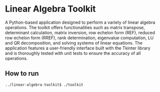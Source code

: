 # Linear Algebra Toolkit

A Python-based application designed to perform a variety of linear algebra operations. The toolkit offers functionalities such as matrix transpose, determinant calculation, matrix inversion, row echelon form (REF), reduced row echelon form (RREF), rank determination, eigenvalue computation, LU and QR decomposition, and solving systems of linear equations. The application features a user-friendly interface built with the Tkinter library and is thoroughly tested with unit tests to ensure the accuracy of all operations.

## How to run

```bash
../linear-algebra-toolkit$ ./toolkit
```